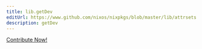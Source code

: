 ```yaml
---
title: lib.getDev
editUrl: https://www.github.com/nixos/nixpkgs/blob/master/lib/attrsets.nix#L1178C23
description: getDev
---
```


<a href="https://www.github.com/nixos/nixpkgs/blob/master/lib/attrsets.nix#L1178C23">Contribute Now!</a>
